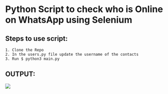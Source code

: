 # Python Script to check who is Online on WhatsApp using Selenium

## Steps to use script:
    1. Clone the Repo
    2. In the users.py file update the username of the contacts
    3. Run $ python3 main.py

## OUTPUT:
<img src = "/output.png">